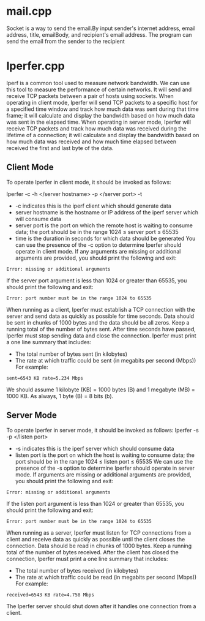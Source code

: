 # mail.cpp
Socket is a way to send the email.By input sender's internet address, email address, title, emailBody, and recipient's email address. The program can send the email from the sender to the recipient
# Iperfer.cpp
Iperf is a common tool used to measure network bandwidth. We can use this tool to measure the performance of certain networks. It will send and receive TCP packets between a pair of hosts using sockets.
When operating in client mode, Iperfer will send TCP packets to a specific host for a specified time window and track how much data was sent during that time frame; it will calculate and display the bandwidth based on how much data was sent in the elapsed time. When operating in server mode, Iperfer will receive TCP packets and track how much data was received during the lifetime of a connection; it will calculate and display the bandwidth based on how much data was received and how much time elapsed between received the first and last byte of the data.
## Client Mode
To operate Iperfer in client mode, it should be invoked as follows:

Iperfer -c -h </server hostname> -p </server port> -t <time>
- -c indicates this is the iperf client which should generate data
- server hostname is the hostname or IP address of the iperf server which will consume data
- server port is the port on which the remote host is waiting to consume data; the port should be in the range 1024 ≤ server port ≤ 65535
- time is the duration in seconds for which data should be generated
You can use the presence of the -c option to determine Iperfer should operate in client mode. If any arguments are missing or additional arguments are provided, you should print the following and exit:
```
Error: missing or additional arguments
```
If the server port argument is less than 1024 or greater than 65535, you should print the following and exit:
```
Error: port number must be in the range 1024 to 65535
```
When running as a client, Iperfer must establish a TCP connection with the server and send data as quickly as possible for time seconds. Data should be sent in chunks of 1000 bytes and the data should be all zeros. Keep a running total of the number of bytes sent. After time seconds have passed, Iperfer must stop sending data and close the connection. Iperfer must print a one line summary that includes:
- The total number of bytes sent (in kilobytes)
- The rate at which traffic could be sent (in megabits per second (Mbps))
For example:
```
sent=6543 KB rate=5.234 Mbps
```
We should assume 1 kilobyte (KB) = 1000 bytes (B) and 1 megabyte (MB) = 1000 KB. As always, 1 byte (B) = 8 bits (b).
## Server Mode
To operate Iperfer in server mode, it should be invoked as follows:
Iperfer -s -p </listen port>
- -s indicates this is the iperf server which should consume data
- listen port is the port on which the host is waiting to consume data; the port should be in the range 1024 ≤ listen port ≤ 65535
We can use the presence of the -s option to determine Iperfer should operate in server mode. If arguments are missing or additional arguments are provided, you should print 
the following and exit:
```
Error: missing or additional arguments
```
If the listen port argument is less than 1024 or greater than 65535, you should print the following and exit:
```
Error: port number must be in the range 1024 to 65535
```
When running as a server, Iperfer must listen for TCP connections from a client and receive data as quickly as possible until the client closes the connection. Data should be read in chunks of 1000 bytes. Keep a running total of the number of bytes received. After the client has closed the connection, Iperfer must print a one line summary that includes: 
- The total number of bytes received (in kilobytes)
- The rate at which traffic could be read (in megabits per second (Mbps))
For example:
```
received=6543 KB rate=4.758 Mbps
```
The Iperfer server should shut down after it handles one connection from a client.
